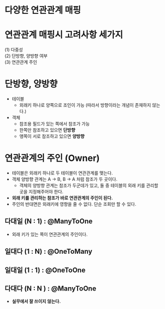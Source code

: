 # 다양한 연관관계 매핑

# 연관관계 매핑시 고려사항 세가지
(1) 다중성 <br>
(2) 단방향, 양방향 여부 <br>
(3) 연관관계 주인 <br>

# 단방향, 양방향
- 테이블
  - 외래키 하나로 양쪽으로 조인이 가능 (따라서 방향이라는 개념이 존재하지 않는다.)
- 객체
  - 참조용 필드가 있는 쪽에서 참조가 가능
  - 한쪽만 참조하고 있으면 __단방향__
  - 앵쪽이 서로 참조하고 있으면 __양방향__

# 연관관계의 주인 (Owner)
- 테이블은 외래키 하나로 두 테이블이 연관관계를 맺는다.
- 객체 양방향 관계는 A -> B, B -> A 처럼 참조가 두 곳이다.
  - 객체의 양방향 관계는 참조가 두군데가 있고, 둘 중 테이블의 외래 키를 관리할 곳을 지정해주어야 한다.
- __외래 키를 관리하는 참조가 바로 연관관계의 주인이 된다.__
- 주인의 반대면은 외래키에 영향을 줄 수 없다. 단순 조회만 할 수 있다.

## 다대일 (N : 1) : @ManyToOne
- 외래 키가 있는 쪽이 연관관계의 주인이다.

## 일대다 (1 : N) : @OneToMany

## 일대일 (1 : 1) : @OneToOne

## 다대다 (N : N ) : @ManyToOne
- __실무에서 잘 쓰이지 않는다.__
